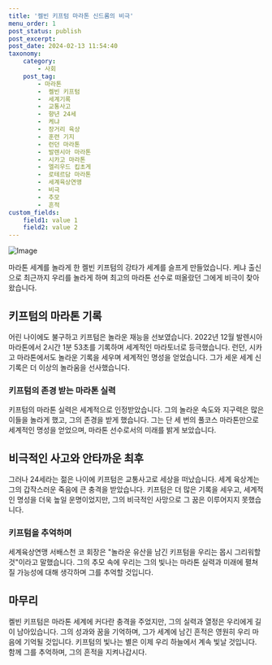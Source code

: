 ```yaml
---
title: '켈빈 키프텀 마라톤 신드롬의 비극'
menu_order: 1
post_status: publish
post_excerpt: 
post_date: 2024-02-13 11:54:40
taxonomy:
    category:
        - 사회
    post_tag:
        - 마라톤
        -  켈빈 키프텀
        -  세계기록
        -  교통사고
        -  향년 24세
        -  케냐
        -  장거리 육상
        -  훈련 기지
        -  런던 마라톤
        -  발렌시아 마라톤
        -  시카고 마라톤
        -  엘리우드 킵초게
        -  로테르담 마라톤
        -  세계육상연맹
        -  비극
        -  추모
        -  흔적
custom_fields:
    field1: value 1
    field2: value 2
---
```


![Image](https://imgnews.pstatic.net/image/032/2024/02/12/0003278575_001_20240212214609948.jpg?type=w647)

마라톤 세계를 놀라게 한 켈빈 키프텀의 강타가 세계를 슬프게 만들었습니다. 케냐 출신으로 최근까지 우리를 놀라게 하며 최고의 마라톤 선수로 떠올랐던 그에게 비극이 찾아왔습니다.
## 키프텀의 마라톤 기록
어린 나이에도 불구하고 키프텀은 놀라운 재능을 선보였습니다. 2022년 12월 발렌시아 마라톤에서 2시간 1분 53초를 기록하며 세계적인 마라토너로 등극했습니다. 런던, 시카고 마라톤에서도 놀라운 기록을 세우며 세계적인 명성을 얻었습니다. 그가 세운 세계 신기록은 더 이상의 놀라움을 선사했습니다.
### 키프텀의 존경 받는 마라톤 실력
키프텀의 마라톤 실력은 세계적으로 인정받았습니다. 그의 놀라운 속도와 지구력은 많은 이들을 놀라게 했고, 그의 존경을 받게 했습니다. 그는 단 세 번의 풀코스 마라톤만으로 세계적인 명성을 얻었으며, 마라톤 선수로서의 미래를 밝게 보았습니다.
## 비극적인 사고와 안타까운 최후
그러나 24세라는 젊은 나이에 키프텀은 교통사고로 세상을 떠났습니다. 세계 육상계는 그의 갑작스러운 죽음에 큰 충격을 받았습니다. 키프텀은 더 많은 기록을 세우고, 세계적인 명성을 더욱 높일 운명이었지만, 그의 비극적인 사망으로 그 꿈은 이루어지지 못했습니다.
### 키프텀을 추억하며
세계육상연맹 서배스천 코 회장은 "놀라운 유산을 남긴 키프텀을 우리는 몹시 그리워할 것"이라고 말했습니다. 그의 추모 속에 우리는 그의 빛나는 마라톤 실력과 미래에 펼쳐질 가능성에 대해 생각하며 그를 추억할 것입니다.
## 마무리
켈빈 키프텀은 마라톤 세계에 커다란 충격을 주었지만, 그의 실력과 열정은 우리에게 길이 남아있습니다. 그의 성과와 꿈을 기억하며, 그가 세계에 남긴 흔적은 영원히 우리 마음에 기억될 것입니다. 키프텀의 빛나는 별은 이제 우리 하늘에서 계속 빛날 것입니다. 함께 그를 추억하며, 그의 흔적을 지켜나갑시다.
